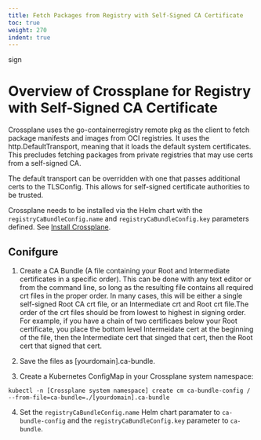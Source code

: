 ```yaml
---  
title: Fetch Packages from Registry with Self-Signed CA Certificate  
toc: true  
weight: 270  
indent: true  
---  
```

sign
# Overview of Crossplane for Registry with Self-Signed CA Certificate  

Crossplane uses the go-containerregistry remote pkg as the client to fetch
package manifests and images from OCI registries. It uses the 
http.DefaultTransport, meaning that it loads the default system certificates.
This precludes fetching packages from private registries that may use certs
from a self-signed CA.

The default transport can be overridden with one that passes additional certs
to the TLSConfig. This allows for self-signed certificate authorities to be
trusted.

Crossplane needs to be installed via the Helm chart with the 
`registryCaBundleConfig.name` and `registryCaBundleConfig.key` parameters 
defined. See [Install Crossplane](https://crossplane.io/docs/v1.6/reference/install.html#uninstalling-the-chart).

## Conifgure

1. Create a CA Bundle (A file containing your Root and Intermediate 
certificates in a specific order). This can be done with any text editor or 
from the command line, so long as the resulting file contains all required crt 
files in the proper order. In many cases, this will be either a single 
self-signed Root CA crt file, or an Intermediate crt and Root crt file.The 
order of the crt files should be from lowest to highest in signing order. 
For example, if you have a chain of two certificaes below your Root 
certificate, you place the bottom level Intermeidate cert at the beginning of 
the file, then the Intermediate cert that singed that cert, then the Root cert 
that signed that cert.

2. Save the files as [yourdomain].ca-bundle.

3. Create a Kubernetes ConfigMap in your Crossplane system namespace:

```
kubectl -n [Crossplane system namespace] create cm ca-bundle-config /
--from-file=ca-bundle=./[yourdomain].ca-bundle
```

4. Set the `registryCaBundleConfig.name` Helm chart paramater to 
`ca-bundle-config` and the `registryCaBundleConfig.key` parameter to 
`ca-bundle`.


